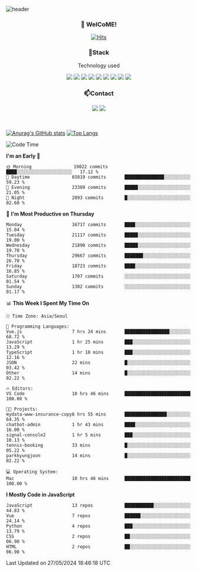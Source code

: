 ![header](https://capsule-render.vercel.app/api?type=waving&color=gradient&height=200&text=Kyungjoon&fontAlign=70&fontAlignY=40&animation=twinkling)

<h3 align="center">👋 WelCoME!</h3>

<div align=center>
  
[![Hits](https://hits.seeyoufarm.com/api/count/incr/badge.svg?url=https%3A%2F%2Fgithub.com%2Fuvula6921&count_bg=%2322BAC9&title_bg=%23827F7F&icon=iconify.svg&icon_color=%2325A27F&title=visits&edge_flat=false)](https://hits.seeyoufarm.com)
  
</div>
<h3 align="center">📌Stack</h3>
<p align="center">Technology used</p>
<div align="center"><img src="https://img.shields.io/badge/HTML5-E34F26?style=flat-square&logo=HTML5&logoColor=white"></img> <img src="https://img.shields.io/badge/CSS3-0A84FF?style=flat-square&logo=CSS3&logoColor=white"></img> <img src="https://img.shields.io/badge/JavaScript-FFCD11?style=flat-square&logo=JavaScript&logoColor=white"></img> <img src="https://img.shields.io/badge/React-00BCF6?style=flat-square&logo=React&logoColor=white"></img> <img src="https://img.shields.io/badge/jQuery-3655FF?style=flat-square&logo=jQuery&logoColor=white"></img> <img src="https://img.shields.io/badge/Ruby-E0115F?style=flat-square&logo=Ruby&logoColor=white"></img> <img src="https://img.shields.io/badge/Python-4B8BBE?style=flat-square&logo=Python&logoColor=white"></img> <img src="https://img.shields.io/badge/Vue-4FC08D?style=flat-square&logo=Vue.js&logoColor=white"></img> <img src="https://img.shields.io/badge/Nuxt-00DC82?style=flat-square&logo=Nuxt.js&logoColor=white"></img></div>

<h3 align="center">📫Contact</h3>
<div align="center"><a href="https://velog.io/@uvula6921/"><img src="https://img.shields.io/badge/Blog-20c997?style=flat-square&logo=V&logoColor=white"/></a> <a href="pkj6921@gmail.com"><img src="https://img.shields.io/badge/Gmail-EA4335?style=flat-square&logo=Gmail&logoColor=white"/></a></div>
<br>
<br>

[![Anurag's GitHub stats](https://github-readme-stats.vercel.app/api?username=uvula6921&hide=stars,issues&show_icons=true&count_private=true&theme=tokyonight)](https://github.com/anuraghazra/github-readme-stats)
[![Top Langs](https://github-readme-stats.vercel.app/api/top-langs/?username=uvula6921&hide=css,jupyter%20notebook,html&exclude_repo=uvula6921,uvula6921.github.io&layout=compact&langs_count=8)](https://github.com/anuraghazra/github-readme-stats)

<!--START_SECTION:waka-->
![Code Time](http://img.shields.io/badge/Code%20Time-2%2C286%20hrs%201%20min-blue)

**I'm an Early 🐤** 

```text
🌞 Morning                19022 commits       ████░░░░░░░░░░░░░░░░░░░░░   17.12 % 
🌆 Daytime                65819 commits       ███████████████░░░░░░░░░░   59.23 % 
🌃 Evening                23389 commits       █████░░░░░░░░░░░░░░░░░░░░   21.05 % 
🌙 Night                  2893 commits        █░░░░░░░░░░░░░░░░░░░░░░░░   02.60 % 
```
📅 **I'm Most Productive on Thursday** 

```text
Monday                   16717 commits       ████░░░░░░░░░░░░░░░░░░░░░   15.04 % 
Tuesday                  21117 commits       █████░░░░░░░░░░░░░░░░░░░░   19.00 % 
Wednesday                21890 commits       █████░░░░░░░░░░░░░░░░░░░░   19.70 % 
Thursday                 29667 commits       ███████░░░░░░░░░░░░░░░░░░   26.70 % 
Friday                   18723 commits       ████░░░░░░░░░░░░░░░░░░░░░   16.85 % 
Saturday                 1707 commits        ░░░░░░░░░░░░░░░░░░░░░░░░░   01.54 % 
Sunday                   1302 commits        ░░░░░░░░░░░░░░░░░░░░░░░░░   01.17 % 
```


📊 **This Week I Spent My Time On** 

```text
🕑︎ Time Zone: Asia/Seoul

💬 Programming Languages: 
Vue.js                   7 hrs 24 mins       █████████████████░░░░░░░░   68.72 % 
JavaScript               1 hr 25 mins        ███░░░░░░░░░░░░░░░░░░░░░░   13.29 % 
TypeScript               1 hr 18 mins        ███░░░░░░░░░░░░░░░░░░░░░░   12.16 % 
JSON                     22 mins             █░░░░░░░░░░░░░░░░░░░░░░░░   03.42 % 
Other                    14 mins             █░░░░░░░░░░░░░░░░░░░░░░░░   02.22 % 

🔥 Editors: 
VS Code                  10 hrs 46 mins      █████████████████████████   100.00 % 

🐱‍💻 Projects: 
mydata-www-insurance-copy6 hrs 55 mins       ████████████████░░░░░░░░░   64.35 % 
chatbot-admin            1 hr 43 mins        ████░░░░░░░░░░░░░░░░░░░░░   16.00 % 
signal-console2          1 hr 5 mins         ███░░░░░░░░░░░░░░░░░░░░░░   10.13 % 
tennis-booking           33 mins             █░░░░░░░░░░░░░░░░░░░░░░░░   05.22 % 
parkkyungjoon            14 mins             █░░░░░░░░░░░░░░░░░░░░░░░░   02.22 % 

💻 Operating System: 
Mac                      10 hrs 46 mins      █████████████████████████   100.00 % 
```

**I Mostly Code in JavaScript** 

```text
JavaScript               13 repos            ███████████░░░░░░░░░░░░░░   44.83 % 
Vue                      7 repos             ██████░░░░░░░░░░░░░░░░░░░   24.14 % 
Python                   4 repos             ███░░░░░░░░░░░░░░░░░░░░░░   13.79 % 
CSS                      2 repos             ██░░░░░░░░░░░░░░░░░░░░░░░   06.90 % 
HTML                     2 repos             ██░░░░░░░░░░░░░░░░░░░░░░░   06.90 % 
```




 Last Updated on 27/05/2024 18:46:18 UTC
<!--END_SECTION:waka-->
